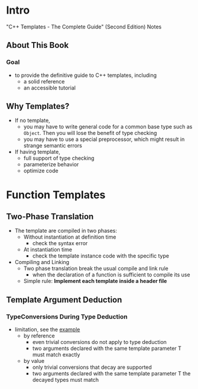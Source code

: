 # Intro
"C++ Templates - The Complete Guide" (Second Edition) Notes

## About This Book
### Goal
* to provide the definitive guide to C++ templates, including
   * a solid reference
   * an accessible tutorial

## Why Templates?
* If no template,
   * you may have to write general code for a common base type such as `Object`. Then you will lose the benefit of type checking
   * you may have to use a special preprocessor, which might result in strange semantic errors
* If having template,
   * full support of type checking
   * parameterize behavior
   * optimize code

# Function Templates
## Two-Phase Translation
* The template are compiled in two phases:
   * Without instantiation at definition time
      * check the syntax error
   * At instantiation time
      * check the template instance code with the specific type
* Compiling and Linking
   * Two phase translation break the usual compile and link rule
      * when the declaration of a function is sufficient to compile its use
   * Simple rule: **Implement each template inside a header file**

## Template Argument Deduction
### TypeConversions During Type Deduction
* limitation, see the [example](./code/func_tmpl/dtype.h)
   * by reference
      * even trivial conversions do not apply to type deduction
      * two arguments declared with the same template parameter T must match exactly
   * by value
      * only trivial conversions that decay are supported
      * two arguments declared with the same template parameter T the decayed types must match






